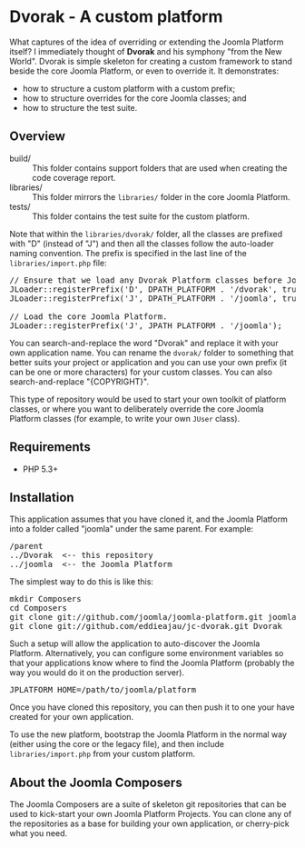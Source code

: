 # Dvorak - A custom platform

What captures of the idea of overriding or extending the Joomla Platform itself? I immediately thought of **Dvorak** and his symphony "from the New World".  Dvorak is simple skeleton for creating a custom framework to stand beside the core Joomla Platform, or even to override it. It demonstrates:

* how to structure a custom platform with a custom prefix;
* how to structure overrides for the core Joomla classes; and
* how to structure the test suite.

## Overview

<dl>
  <dt>build/</dt>
  <dd>This folder contains support folders that are used when creating the code coverage report.</dd>
  <dt>libraries/</dt>
  <dd>This folder mirrors the <code>libraries/</code> folder in the core Joomla Platform.</dd>
  <dt>tests/</dt>
  <dd>This folder contains the test suite for the custom platform.</dd>
</dl>

Note that within the ``libraries/dvorak/`` folder, all the classes are prefixed with "D" (instead of "J") and then all the classes follow the auto-loader naming convention. The prefix is specified in the last line of the ``libraries/import.php`` file:

<pre>// Ensure that we load any Dvorak Platform classes before Joomla ones.
JLoader::registerPrefix('D', DPATH_PLATFORM . '/dvorak', true);
JLoader::registerPrefix('J', DPATH_PLATFORM . '/joomla', true);

// Load the core Joomla Platform.
JLoader::registerPrefix('J', JPATH_PLATFORM . '/joomla');</pre>

You can search-and-replace the word "Dvorak" and replace it with your own application name. You can rename the ``dvorak/`` folder to something that better suits your project or application and you can use your own prefix (it can be one or more characters) for your custom classes. You can also search-and-replace "{COPYRIGHT}".

This type of repository would be used to start your own toolkit of platform classes, or where you want to deliberately override the core Joomla Platform classes (for example, to write your own ``JUser`` class).

## Requirements

* PHP 5.3+

## Installation

This application assumes that you have cloned it, and the Joomla Platform into a folder called "joomla" under the same parent. For example:

<pre>/parent
../Dvorak  &lt;-- this repository
../joomla  &lt;-- the Joomla Platform</pre>

The simplest way to do this is like this:

<pre>mkdir Composers
cd Composers
git clone git://github.com/joomla/joomla-platform.git joomla
git clone git://github.com/eddieajau/jc-dvorak.git Dvorak</pre>

Such a setup will allow the application to auto-discover the Joomla Platform. Alternatively, you can configure some environment variables so that your applications know where to find the Joomla Platform (probably the way you would do it on the production server).

<pre>JPLATFORM_HOME=/path/to/joomla/platform</pre>

Once you have cloned this repository, you can then push it to one your have created for your own application.

To use the new platform, bootstrap the Joomla Platform in the normal way (either using the core or the legacy file), and then include ``libraries/import.php`` from your custom platform.

## About the Joomla Composers

The Joomla Composers are a suite of skeleton git repositories that can be used to kick-start your own Joomla Platform Projects. You can clone any of the repositories as a base for building your own application, or cherry-pick what you need.
